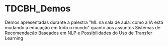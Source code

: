 # TDCBH_Demos
Demos apresentadas durante a palestra "ML na sala de aula: como a IA está mudando a educação em todo o mundo" quanto aos assuntos Sistemas de Recomendação Baseados em NLP e Possibilidades do Uso de Transfer Learning
